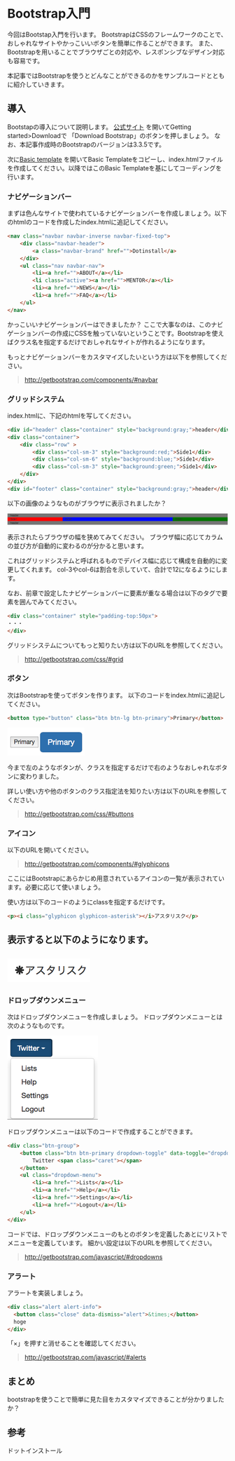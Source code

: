 # Bootstrap入門
今回はBootstap入門を行います。
BootstrapはCSSのフレームワークのことで、おしゃれなサイトやかっこいいボタンを簡単に作ることができます。
また、Bootstrapを用いることでブラウザごとの対応や、レスポンシブなデザイン対応も容易です。

本記事ではBootstrapを使うとどんなことができるのかをサンプルコードとともに紹介していきます。

## 導入
Bootstapの導入について説明します。
[公式サイト](http://getbootstrap.com/getting-started/)
を開いてGetting started>Downloadで
「Download Bootstrap」のボタンを押しましょう。
なお、本記事作成時のBootstrapのバージョンは3.3.5です。

次に[Basic template](http://getbootstrap.com/getting-started/#template)
を開いてBasic Templateをコピーし、index.htmlファイルを作成してください。以降ではこのBasic Templateを基にしてコーディングを行います。

### ナビゲーションバー
まずは色んなサイトで使われているナビゲーションバーを作成しましょう。以下のhtmlのコードを作成したindex.htmlに追記してください。

```html
<nav class="navbar navbar-inverse navbar-fixed-top">
	<div class="navbar-header">
		<a class="navbar-brand" href="">Dotinstall</a>
	</div>
	<ul class="nav navbar-nav">
		<li><a href="">ABOUT</a></li>
		<li class="active"><a href="">MENTOR</a></li>
		<li><a href="">NEWS</a></li>
		<li><a href="">FAQ</a></li>
	</ul>
</nav>
```

かっこいいナビゲーションバーはできましたか？
ここで大事なのは、このナビゲーションバーの作成にCSSを触っていないということです。Bootstrapを使えばクラス名を指定するだけでおしゃれなサイトが作れるようになります。

もっとナビゲーションバーをカスタマイズしたいという方は以下を参照してください。
> http://getbootstrap.com/components/#navbar

### グリッドシステム
index.htmlに、下記のhtmlを写してください。

```html
<div id="header" class="container" style="background:gray;">header</div>
<div class="container">
	<div class="row" >
		<div class="col-sm-3" style="background:red;">Side1</div>
		<div class="col-sm-6" style="background:blue;">Side1</div>
		<div class="col-sm-3" style="background:green;">Side1</div>
	</div>
</div>
<div id="footer" class="container" style="background:gray;">header</div>
```

以下の画像のようなものがブラウザに表示されましたか？

![grid-system](./images/10.png)

表示されたらブラウザの幅を狭めてみてください。
ブラウザ幅に応じてカラムの並び方が自動的に変わるのが分かると思います。

これはグリッドシステムと呼ばれるものでデバイス幅に応じて構成を自動的に変更してくれます。
col-3やcol-6は割合を示していて、合計で12になるようにします。

なお、前章で設定したナビゲーションバーに要素が重なる場合は以下のタグで要素を囲んでみてください。

```html
<div class="container" style="padding-top:50px">
・・・
</div>
```

グリッドシステムについてもっと知りたい方は以下のURLを参照してください。
> http://getbootstrap.com/css/#grid

### ボタン
次はBootstrapを使ってボタンを作ります。
以下のコードをindex.htmlに追記してください。

```html
<button type="button" class="btn btn-lg btn-primary">Primary</button>
```

![button](./images/11.png)

今まで左のようなボタンが、クラスを指定するだけで右のようなおしゃれなボタンに変わりました。

詳しい使い方や他のボタンのクラス指定法を知りたい方は以下のURLを参照してください。
> http://getbootstrap.com/css/#buttons

### アイコン
以下のURLを開いてください。
> http://getbootstrap.com/components/#glyphicons

ここにはBootstrapにあらかじめ用意されているアイコンの一覧が表示されています。必要に応じて使いましょう。

使い方は以下のコードのようにclassを指定するだけです。

```html
<p><i class="glyphicon glyphicon-asterisk"></i>アスタリスク</p>
```

表示すると以下のようになります。
---
![glyphicon](./images/12.png)
---

### ドロップダウンメニュー
次はドロップダウンメニューを作成しましょう。
ドロップダウンメニューとは次のようなものです。

![dropdown-menu](./images/13.png)

ドロップダウンメニューは以下のコードで作成することができます。

```html
<div class="btn-group">
	<button class="btn btn-primary dropdown-toggle" data-toggle="dropdown">
		Twitter <span class="caret"></span>
	</button>
	<ul class="dropdown-menu">
		<li><a href="">Lists</a></li>
		<li><a href="">Help</a></li>
		<li><a href="">Settings</a></li>
		<li><a href="">Logout</a></li>
	</ul>
</div>
```

コードでは、ドロップダウンメニューのもとのボタンを定義したあとにリストでメニューを定義しています。
細かい設定は以下のURLを参照してください。

> http://getbootstrap.com/javascript/#dropdowns

### アラート
アラートを実装しましょう。

```html
<div class="alert alert-info">
  <button class="close" data-dismiss="alert">&times;</button>
  hoge
</div>
```

「×」を押すと消せることを確認してください。

> http://getbootstrap.com/javascript/#alerts

## まとめ
bootstrapを使うことで簡単に見た目をカスタマイズできることが分かりましたか？

## 参考
ドットインストール

